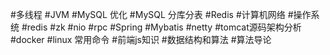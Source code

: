#多线程
#JVM
#MySQL 优化
#MySQL 分库分表
#Redis
#计算机网络
#操作系统
#redis
#zk
#nio
#rpc
#Spring
#Mybatis
#netty
#tomcat源码架构分析
#docker
#linux 常用命令
#前端js知识
#数据结构和算法
#算法导论